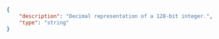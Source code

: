 ```json copy 
{
    "description": "Decimal representation of a 128-bit integer.",
    "type": "string"
} 
``` 
